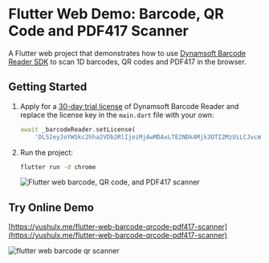 # Flutter Web Demo: Barcode, QR Code and PDF417 Scanner

A Flutter web project that demonstrates how to use [Dynamsoft Barcode Reader SDK](https://www.dynamsoft.com/barcode-reader/overview/) to scan 1D barcodes, QR codes and PDF417 in the browser.

## Getting Started
1. Apply for a [30-day trial license](https://www.dynamsoft.com/customer/license/trialLicense/?product=dbr) of Dynamsoft Barcode Reader and replace the license key in the `main.dart` file with your own:

    ```dart
    await _barcodeReader.setLicense(
        'DLS2eyJoYW5kc2hha2VDb2RlIjoiMjAwMDAxLTE2NDk4Mjk3OTI2MzUiLCJvcmdhbml6YXRpb25JRCI6IjIwMDAwMSIsInNlc3Npb25QYXNzd29yZCI6IndTcGR6Vm05WDJrcEQ5YUoifQ==');
    ```

2. Run the project:

    ```bash
    flutter run -d chrome
    ```

    ![Flutter web barcode, QR code, and PDF417 scanner](https://www.dynamsoft.com/codepool/img/2023/02/flutter-web-barcode-qr-pdf417-scanner.png)
    
## Try Online Demo
[https://yushulx.me/flutter-web-barcode-qrcode-pdf417-scanner](https://yushulx.me/flutter-web-barcode-qrcode-pdf417-scanner)


![flutter web barcode qr scanner](https://www.dynamsoft.com/codepool/img/2023/02/barcode-qrcode-pdf417-scanner.gif)